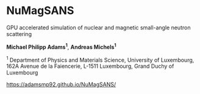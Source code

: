# NuMagSANS
GPU accelerated simulation of nuclear and magnetic small-angle neutron scattering

**Michael Philipp Adams<sup>1</sup>**, **Andreas Michels<sup>1</sup>**

<sup>1</sup> Department of Physics and Materials Science, University of Luxembourg, 162A Avenue de la Faiencerie, L-1511 Luxembourg, Grand Duchy of Luxembourg

https://adamsmp92.github.io/NuMagSANS/
